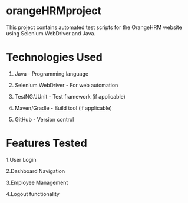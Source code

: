 
# orangeHRMproject
This project contains automated test scripts for the OrangeHRM website using Selenium WebDriver and Java.

# Technologies Used
1. Java - Programming language

2. Selenium WebDriver - For web automation

3. TestNG/JUnit - Test framework (if applicable)

4. Maven/Gradle - Build tool (if applicable)

5. GitHub - Version control

# Features Tested
1.User Login

2.Dashboard Navigation

3.Employee Management

4.Logout functionality
